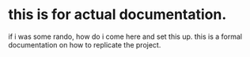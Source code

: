# this is for actual documentation.

if i was some rando, how do i come here and set this up.
this is a formal documentation on how to replicate the project.